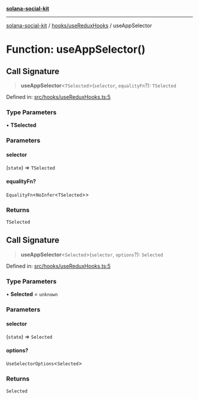 [**solana-social-kit**](../../../README.md)

***

[solana-social-kit](../../../README.md) / [hooks/useReduxHooks](../README.md) / useAppSelector

# Function: useAppSelector()

## Call Signature

> **useAppSelector**\<`TSelected`\>(`selector`, `equalityFn`?): `TSelected`

Defined in: [src/hooks/useReduxHooks.ts:5](https://github.com/SendArcade/solana-social-starter/blob/03568260ca96ed63f77049843c721de1cb011893/src/hooks/useReduxHooks.ts#L5)

### Type Parameters

• **TSelected**

### Parameters

#### selector

(`state`) => `TSelected`

#### equalityFn?

`EqualityFn`\<`NoInfer`\<`TSelected`\>\>

### Returns

`TSelected`

## Call Signature

> **useAppSelector**\<`Selected`\>(`selector`, `options`?): `Selected`

Defined in: [src/hooks/useReduxHooks.ts:5](https://github.com/SendArcade/solana-social-starter/blob/03568260ca96ed63f77049843c721de1cb011893/src/hooks/useReduxHooks.ts#L5)

### Type Parameters

• **Selected** = `unknown`

### Parameters

#### selector

(`state`) => `Selected`

#### options?

`UseSelectorOptions`\<`Selected`\>

### Returns

`Selected`
